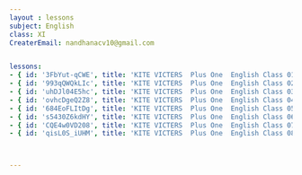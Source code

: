 ```yaml
--- 
layout : lessons 
subject: English
class: XI
CreaterEmail: nandhanacv10@gmail.com


lessons: 
- { id: '3FbYut-qCWE', title: 'KITE VICTERS  Plus One  English Class 01(First Bell-ഫസ്റ്റ് ബെല്‍)' }
- { id: '993qQWQkLIc', title: 'KITE VICTERS  Plus One  English Class 02(First Bell-ഫസ്റ്റ് ബെല്‍)' }
- { id: 'uhDJl04E5hc', title: 'KITE VICTERS  Plus One  English Class 03(First Bell-ഫസ്റ്റ് ബെല്‍)' }
- { id: 'ovhcDgeQ2Z8', title: 'KITE VICTERS  Plus One  English Class 04(First Bell-ഫസ്റ്റ് ബെല്‍)' }
- { id: '684EoFLItDg', title: 'KITE VICTERS  Plus One  English Class 05(First Bell-ഫസ്റ്റ് ബെല്‍)' }
- { id: 's5430Z6kdHY', title: 'KITE VICTERS  Plus One  English Class 06(First Bell-ഫസ്റ്റ് ബെല്‍)' }
- { id: 'CQE4w0VD208', title: 'KITE VICTERS  Plus One  English Class 07(First Bell-ഫസ്റ്റ് ബെല്‍)' }
- { id: 'qisL0S_iUHM', title: 'KITE VICTERS  Plus One  English Class 08(First Bell-ഫസ്റ്റ് ബെല്‍)' }



--- 
```


